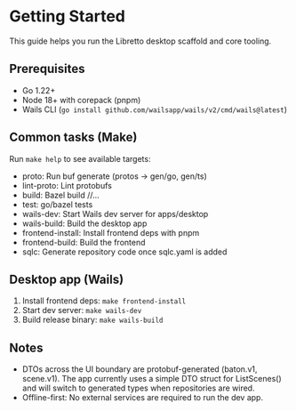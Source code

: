 # Getting Started

This guide helps you run the Libretto desktop scaffold and core tooling.

## Prerequisites
- Go 1.22+
- Node 18+ with corepack (pnpm)
- Wails CLI (`go install github.com/wailsapp/wails/v2/cmd/wails@latest`)

## Common tasks (Make)
Run `make help` to see available targets:

- proto: Run buf generate (protos -> gen/go, gen/ts)
- lint-proto: Lint protobufs
- build: Bazel build //...
- test: go/bazel tests
- wails-dev: Start Wails dev server for apps/desktop
- wails-build: Build the desktop app
- frontend-install: Install frontend deps with pnpm
- frontend-build: Build the frontend
- sqlc: Generate repository code once sqlc.yaml is added

## Desktop app (Wails)
1. Install frontend deps: `make frontend-install`
2. Start dev server: `make wails-dev`
3. Build release binary: `make wails-build`

## Notes
- DTOs across the UI boundary are protobuf-generated (baton.v1, scene.v1). The app currently uses a simple DTO struct for ListScenes() and will switch to generated types when repositories are wired.
- Offline-first: No external services are required to run the dev app.
